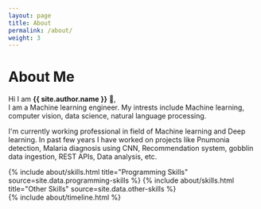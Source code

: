 ```yaml
---
layout: page
title: About
permalink: /about/
weight: 3
---
```


# **About Me**

Hi I am **{{ site.author.name }}** :wave:,<br>
I am a Machine learning engineer. My intrests include Machine learning, computer vision, data science, natural language processing.

I'm currently working professional in field of Machine learning and Deep learning. In past few years I have worked on projects like Pnumonia detection, Malaria diagnosis using CNN, Recommendation system, gobblin data ingestion, REST APIs, Data analysis, etc.

<div class="row">
{% include about/skills.html title="Programming Skills" source=site.data.programming-skills %}
{% include about/skills.html title="Other Skills" source=site.data.other-skills %}
</div>

<div class="row">
{% include about/timeline.html %}
</div>